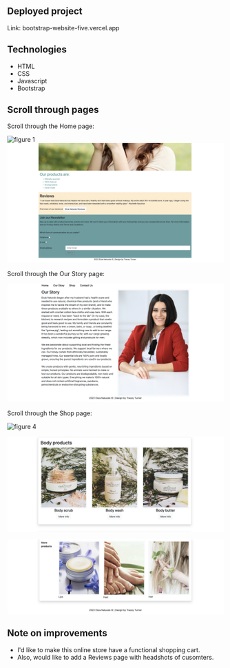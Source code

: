 ## Deployed project
Link: bootstrap-website-five.vercel.app

## Technologies

- HTML
- CSS
- Javascript
- Bootstrap

## Scroll through pages

Scroll through the Home page: 

![figure 1](screenshots/home1.png)
![figure 2](screenshots/home2.png)

Scroll through the Our Story page: 

![figure 3](screenshots/our-story.png)

Scroll through the Shop page: 

![figure 4](screenshots/shop1.png)

![figure 5](screenshots/shop2.png)

![figure 6](screenshots/shop3.png)

## Note on improvements

* I'd like to make this online store have a functional shopping cart.
* Also, would like to add a Reviews page with headshots of cusomters. 






